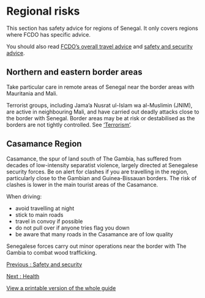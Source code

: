 # Regional risks

This section has safety advice for regions of Senegal. It only covers regions where FCDO has specific advice.

You should also read [FCDO’s overall travel advice](/foreign-travel-advice/senegal) and [safety and security advice](/foreign-travel-advice/senegal/safety-and-security).

## Northern and eastern border areas

Take particular care in remote areas of Senegal near the border areas with Mauritania and Mali.

Terrorist groups, including Jama’a Nusrat ul-Islam wa al-Muslimin (JNIM), are active in neighbouring Mali, and have carried out deadly attacks close to the border with Senegal. Border areas may be at risk or destabilised as the borders are not tightly controlled. See [‘Terrorism’](https://www.gov.uk/foreign-travel-advice/senegal/safety-and-security).

## Casamance Region

Casamance, the spur of land south of The Gambia, has suffered from decades of low-intensity separatist violence, largely directed at Senegalese security forces. Be on alert for clashes if you are travelling in the region, particularly close to the Gambian and Guinea-Bissauan borders. The risk of clashes is lower in the main tourist areas of the Casamance.

When driving:

* avoid travelling at night
* stick to main roads
* travel in convoy if possible
* do not pull over if anyone tries flag you down
* be aware that many roads in the Casamance are of low quality

Senegalese forces carry out minor operations near the border with The Gambia to combat wood trafficking.

[Previous
:
Safety and security](/foreign-travel-advice/senegal/safety-and-security)

[Next
:
Health](/foreign-travel-advice/senegal/health)

[View a printable version of the whole guide](/foreign-travel-advice/senegal/print)
